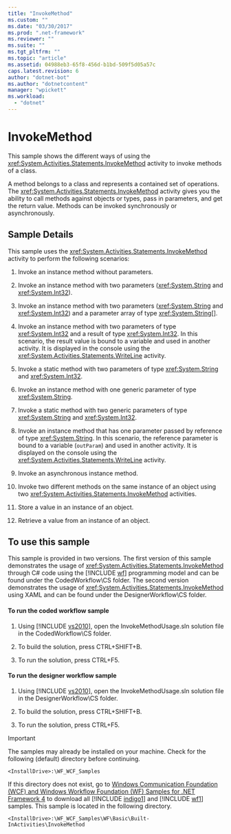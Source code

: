 ```yaml
---
title: "InvokeMethod"
ms.custom: ""
ms.date: "03/30/2017"
ms.prod: ".net-framework"
ms.reviewer: ""
ms.suite: ""
ms.tgt_pltfrm: ""
ms.topic: "article"
ms.assetid: 04988eb3-65f8-456d-b1bd-509f5d05a57c
caps.latest.revision: 6
author: "dotnet-bot"
ms.author: "dotnetcontent"
manager: "wpickett"
ms.workload: 
  - "dotnet"
---
```

# InvokeMethod
This sample shows the different ways of using the <xref:System.Activities.Statements.InvokeMethod> activity to invoke methods of a class.  
  
 A method belongs to a class and represents a contained set of operations. The <xref:System.Activities.Statements.InvokeMethod> activity gives you the ability to call methods against objects or types, pass in parameters, and get the return value. Methods can be invoked synchronously or asynchronously.  
  
## Sample Details  
 This sample uses the <xref:System.Activities.Statements.InvokeMethod> activity to perform the following scenarios:  
  
1.  Invoke an instance method without parameters.  
  
2.  Invoke an instance method with two parameters (<xref:System.String> and <xref:System.Int32>).  
  
3.  Invoke an instance method with two parameters (<xref:System.String> and <xref:System.Int32>) and a parameter array of type <xref:System.String>[].  
  
4.  Invoke an instance method with two parameters of type <xref:System.Int32> and a result of type <xref:System.Int32>. In this scenario, the result value is bound to a variable and used in another activity. It is displayed in the console using the <xref:System.Activities.Statements.WriteLine> activity.  
  
5.  Invoke a static method with two parameters of type <xref:System.String> and <xref:System.Int32>.  
  
6.  Invoke an instance method with one generic parameter of type <xref:System.String>.  
  
7.  Invoke a static method with two generic parameters of type <xref:System.String> and <xref:System.Int32>.  
  
8.  Invoke an instance method that has one parameter passed by reference of type <xref:System.String>. In this scenario, the reference parameter is bound to a variable (`outParam`) and used in another activity. It is displayed on the console using the <xref:System.Activities.Statements.WriteLine> activity.  
  
9. Invoke an asynchronous instance method.  
  
10. Invoke two different methods on the same instance of an object using two <xref:System.Activities.Statements.InvokeMethod> activities.  
  
11. Store a value in an instance of an object.  
  
12. Retrieve a value from an instance of an object.  
  
## To use this sample  
 This sample is provided in two versions. The first version of this sample demonstrates the usage of <xref:System.Activities.Statements.InvokeMethod> through C# code using the [!INCLUDE [wf](../../../../includes/wf-md.md)] programming model and can be found under the CodedWorkflow\CS folder. The second version demonstrates the usage of <xref:System.Activities.Statements.InvokeMethod> using XAML and can be found under the DesignerWorkflow\CS folder.  
  
#### To run the coded workflow sample  
  
1. Using [!INCLUDE [vs2010](../../../../includes/vs2010-md.md)], open the InvokeMethodUsage.sln solution file in the CodedWorkflow\CS folder.  
  
2. To build the solution, press CTRL+SHIFT+B.  
  
3. To run the solution, press CTRL+F5.  
  
#### To run the designer workflow sample  
  
1. Using [!INCLUDE [vs2010](../../../../includes/vs2010-md.md)], open the InvokeMethodUsage.sln solution file in the DesignerWorkflow\CS folder.  
  
2. To build the solution, press CTRL+SHIFT+B.  
  
3. To run the solution, press CTRL+F5.  
  
> [!IMPORTANT]
>  The samples may already be installed on your machine. Check for the following (default) directory before continuing.  
> 
>  `<InstallDrive>:\WF_WCF_Samples`  
> 
>  If this directory does not exist, go to [Windows Communication Foundation (WCF) and Windows Workflow Foundation (WF) Samples for .NET Framework 4](http://go.microsoft.com/fwlink/?LinkId=150780) to download all [!INCLUDE [indigo1](../../../../includes/indigo1-md.md)] and [!INCLUDE [wf1](../../../../includes/wf1-md.md)] samples. This sample is located in the following directory.  
> 
>  `<InstallDrive>:\WF_WCF_Samples\WF\Basic\Built-InActivities\InvokeMethod`